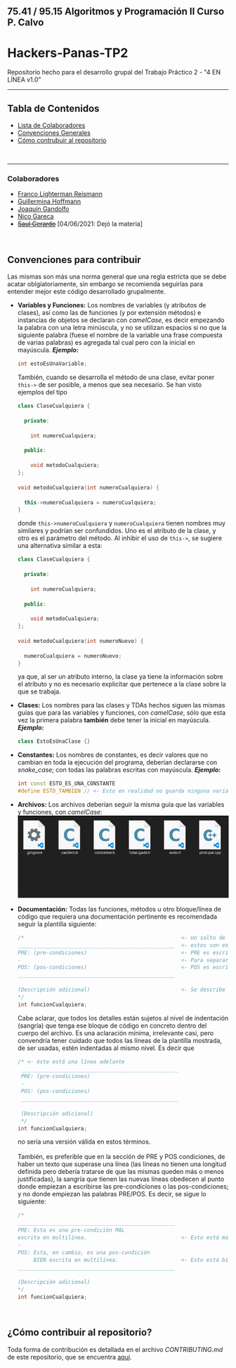 ## 75.41 / 95.15 Algoritmos y Programación II Curso P. Calvo 
# Hackers-Panas-TP2

Repositorio hecho para el desarrollo grupal del Trabajo Práctico 2 - "4 EN LÍNEA v1.0"

<hr/>

## **Tabla de Contenidos**

* [Lista de Colaboradores](#colaboradores)
* [Convenciones Generales](#convenciones-para-contribuir)
* [Cómo contrubuir al repositorio](#cómo-contribuir-al-repositorio)

<br/>
<hr/>

### Colaboradores

* [Franco Lighterman Reismann](https://github.com/NLGS2907)
* [Guillermina Hoffmann](https://github.com/guillehoff)
* [Joaquín Gandolfo](https://github.com/JGandolfoM)
* [Nico Gareca](https://github.com/nicogareca)
* ~~[Saul Gerardo](https://github.com/saulGerardoL)~~ [04/06/2021: Dejó la materia]

<br/>

## Convenciones para contribuir

Las mismas son más una norma general que una regla estricta que se debe acatar oblgiatoriamente, sin embargo se recomienda seguirlas para entender mejor este código desarrollado grupalmente.

* **Variables y Funciones:** Los nombres de variables (y atributos de clases), así como las de funciones (y por extensión métodos) e instancias de objetos
  se declaran con *camelCase*, es decir empezando la palabra con una letra minúscula, y no se utilizan espacios si no que la siguiente palabra (fuese el nombre
  de la variable una frase compuesta de varias palabras) es agregada tal cual pero con la inicial en mayúscula. ***Ejemplo:***
  ```c++
  int estoEsUnaVariable;
  ```
  También, cuando se desarrolla el método de una clase, evitar poner `this->` de ser posible, a menos que sea necesario. Se han visto ejemplos del tipo
  ```c++
  class ClaseCualquiera {
  
    private:
    
      int numeroCualquiera;
  
    public:
    
      void metodoCualquiera;
  };
  
  void metodoCualquiera(int numeroCualquiera) {
  
    this->numeroCualquiera = numeroCualquiera;
  }
  ```
  donde `this->numeroCualquiera` y `numeroCualquiera` tienen nombres muy similares y podrían ser confundidos. Uno es el atributo de la clase, y otro es el
  parámetro del método. Al inhibir el uso de `this->`, se sugiere una alternativa similar a esta:
  ```c++
  class ClaseCualquiera {
  
    private:
    
      int numeroCualquiera;
  
    public:
    
      void metodoCualquiera;
  };
  
  void metodoCualquiera(int numeroNuevo) {
  
    numeroCualquiera = numeroNuevo;
  }
  ```
  ya que, al ser un atributo interno, la clase ya tiene la información sobre el atributo y no es necesario explicitar que pertenece a la clase sobre la que
  se trabaja.

* **Clases:** Los nombres para las clases y TDAs hechos siguen las mismas guías que para las variables y funciones, con *camelCase*, sólo que esta vez la primera
  palabra **también** debe tener la inicial en mayúscula. ***Ejemplo:***
  ```c++
  class EstoEsUnaClase {}
  ```

* **Constantes:** Los nombres de constantes, es decir valores que no cambian en toda la ejecución del programa, deberían declararse con *snake_case*; con todas
  las palabras escritas con mayúscula. ***Ejemplo:***
  ```c++
  int const ESTO_ES_UNA_CONSTANTE
  #define ESTO_TAMBIEN // <- Esto en realidad no guarda ninguna variable en memoria.
  ```

* **Archivos:** Los archivos deberían seguir la misma guía que las variables y funciones, con *camelCase*:
  ![ejemploArchivos.png](docs/imgReadme/ejemploArchivos.png)

* **Documentación:** Todas las funciones, métodos u otro bloque/línea de código que requiera una documentación pertinente es recomendada seguir la plantilla siguiente:
  ```c++
  /*                                                  <- Un salto de línea al empezar y terminar el comentario.
  __________________________________________________  <- estos son exactamente cincuenta (50) barras bajas ('_')
  PRE: (pre-condiciones)                              <- PRE es escrito en mayúscula, seguido de dos puntos, un espacio, y ahí las condiciones.
  -                                                   <- Para separar, un único guión se escribe en esta línea.
  POS: (pos-condiciones)                              <- POS es escrito en mayúscula, seguido de dos puntos, un espacio, y ahí las condiciones.
  __________________________________________________

  (Descripción adicional)                             <- Se describe brevemente lo que hace la función, y/o se hacen aclaraciones que no entrarían arriba.
  */
  int funcionCualquiera;
  ```
  Cabe aclarar, que todos los detalles están sujetos al nivel de indentación (sangría) que tenga ese bloque de código en concreto dentro del cuerpo del archivo. Es una
  aclaración mínima, irrelevante casi, pero convendría tener cuidado que todos las líneas de la plantilla mostrada, de ser usadas, estén indentadas al mismo nivel.
  Es decir que
  ```c++
  /* <- éste está una línea adelante
   __________________________________________________
   PRE: (pre-condiciones)
   -
   POS: (pos-condiciones)
   __________________________________________________
  
   (Descripción adicional) 
   */
  int funcionCualquiera;
  ```
  no sería una versión válida en estos términos.
  <br/><br/>
  También, es preferible que en la sección de PRE y POS condiciones, de haber un texto que superase una línea (las líneas no tienen una longitud definida pero debería
  tratarse de que las mismas queden más o menos justificadas), la sangría que tienen las nuevas líneas obedecen al punto donde empiezan a escribirse las pre-condiciones
  o las pos-condiciones; y no donde empiezan las palabras PRE/POS. Es decir, se sigue lo siguiente:
  ```c++
  /*
  __________________________________________________
  PRE: Esta es una pre-condición MAL
  escrita en multilínea.                              <- Esto está mal indentado.
  -
  POS: Esta, en cambio, es una pos-condición
       BIEN escrita en multilínea.                    <- Esto está bien indentado.
  __________________________________________________

  (Descripción adicional) 
  */
  int funcionCualquiera;
  ```

<br/>

## ¿Cómo contribuir al repositorio?

Toda forma de contribución es detallada en el archivo *CONTRIBUTING.md* de este repositorio, que se encuentra [aquí](CONTRIBUTING.md).
